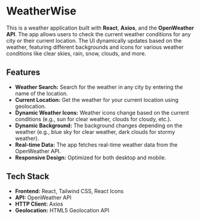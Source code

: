 # WeatherWise

This is a weather application built with **React**, **Axios**, and the **OpenWeather API**. The app allows users to check the current weather conditions for any city or their current location. The UI dynamically updates based on the weather, featuring different backgrounds and icons for various weather conditions like clear skies, rain, snow, clouds, and more.

## Features

- **Weather Search:** Search for the weather in any city by entering the name of the location.
- **Current Location:** Get the weather for your current location using geolocation.
- **Dynamic Weather Icons:** Weather icons change based on the current conditions (e.g., sun for clear weather, clouds for cloudy, etc.).
- **Dynamic Background:** The background changes depending on the weather (e.g., blue sky for clear weather, dark clouds for stormy weather).
- **Real-time Data:** The app fetches real-time weather data from the OpenWeather API.
- **Responsive Design:** Optimized for both desktop and mobile.

## Tech Stack

- **Frontend:** React, Tailwind CSS, React Icons
- **API:** OpenWeather API
- **HTTP Client:** Axios
- **Geolocation:** HTML5 Geolocation API
